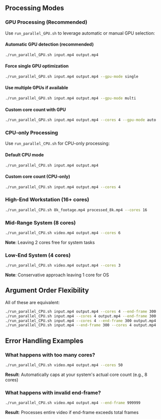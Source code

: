 ## Processing Modes

### GPU Processing (Recommended)
Use `run_parallel_GPU.sh` to leverage automatic or manual GPU selection:

#### Automatic GPU detection (recommended)
```bash
./run_parallel_GPU.sh input.mp4 output.mp4
```

#### Force single GPU optimization
```bash
./run_parallel_GPU.sh input.mp4 output.mp4 --gpu-mode single
```

#### Use multiple GPUs if available
```bash
./run_parallel_GPU.sh input.mp4 output.mp4 --gpu-mode multi
```

#### Custom core count with GPU
```bash
./run_parallel_GPU.sh input.mp4 output.mp4 --cores 4 --gpu-mode auto
```

### CPU-only Processing
Use `run_parallel_CPU.sh` for CPU-only processing:

#### Default CPU mode
```bash
./run_parallel_CPU.sh input.mp4 output.mp4
```

#### Custom core count (CPU-only)
```bash
./run_parallel_CPU.sh input.mp4 output.mp4 --cores 4
```

### High-End Workstation (16+ cores)
```bash
./run_parallel_CPU.sh 8k_footage.mp4 processed_8k.mp4 --cores 16
```

### Mid-Range System (8 cores)
```bash
./run_parallel_CPU.sh video.mp4 output.mp4 --cores 6
```
**Note**: Leaving 2 cores free for system tasks

### Low-End System (4 cores)
```bash
./run_parallel_CPU.sh video.mp4 output.mp4 --cores 3
```
**Note**: Conservative approach leaving 1 core for OS

## Argument Order Flexibility

All of these are equivalent:
```bash
./run_parallel_CPU.sh input.mp4 output.mp4 --cores 4 --end-frame 300
./run_parallel_CPU.sh input.mp4 --cores 4 output.mp4 --end-frame 300
./run_parallel_CPU.sh input.mp4 --cores 4 --end-frame 300 output.mp4
./run_parallel_CPU.sh input.mp4 --end-frame 300 --cores 4 output.mp4
```

## Error Handling Examples

### What happens with too many cores?
```bash
./run_parallel_CPU.sh video.mp4 output.mp4 --cores 50
```
**Result**: Automatically caps at your system's actual core count (e.g., 8 cores)

### What happens with invalid end-frame?
```bash
./run_parallel_CPU.sh video.mp4 output.mp4 --end-frame 999999
```
**Result**: Processes entire video if end-frame exceeds total frames

